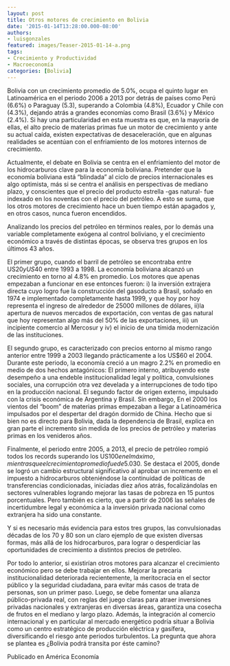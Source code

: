 ```yaml
---
layout: post
title: Otros motores de crecimiento en Bolivia
date: '2015-01-14T13:28:00.000-08:00'
authors:
- luisgonzales
featured: images/Teaser-2015-01-14-a.png
tags:
- Crecimiento y Productividad
- Macroeconomía
categories: [Bolivia]
---
```


Bolivia con un crecimiento promedio de  5.0%, ocupa el quinto lugar  en Latinoamérica en el periodo 2006 a 2013 por detrás de países como Perú (6.6%) o Paraguay (5.3), superando  a  Colombia (4.8%), Ecuador y  Chile con (4.3%), dejando atrás a grandes economías como Brasil (3.6%) y México (2.4%). Si hay una particularidad en esta muestra es que, en la mayoría de ellas, el alto precio de materias primas fue un motor de crecimiento y ante su actual caída, existen expectativas de desaceleración, que en algunas realidades se acentúan con el enfriamiento de los motores internos de crecimiento.

Actualmente, el debate en Bolivia se centra en el enfriamiento del motor de los hidrocarburos clave para la economía boliviana. Pretender que la economía boliviana está “blindada” al ciclo de precios  internacionales es algo optimista, más si se centra el análisis en perspectivas de mediano plazo, y conscientes que el precio del producto estrella  -gas natural- fue indexado en los noventas con el precio del petróleo. A esto se suma, que los otros motores de crecimiento hace un buen tiempo  están apagados y, en otros casos, nunca fueron encendidos.

Analizando los precios del petróleo en términos reales, por lo demás una variable completamente exógena al control boliviano, y el crecimiento económico a través de distintas épocas, se observa tres grupos en los últimos 43 años.

El primer grupo, cuando el barril de petróleo se encontraba  entre US$20 y US$40 entre 1993 a 1998. La economía boliviana alcanzó un crecimiento en torno al 4.8% en promedio. Los motores que apenas empezaban a funcionar en ese entonces fueron: i) la inversión extrajera directa cuyo logro fue la construcción del gasoducto a Brasil, soñado en 1974  e implementado completamente hasta 1999, y que hoy por hoy representa el ingreso de alrededor de 25000 millones de dólares, ii)la apertura de nuevos mercados de exportación, con ventas de gas natural que hoy representan algo más del 50% de las exportaciones, iii) un incipiente comercio al Mercosur y iv) el inicio de una tímida modernización de las instituciones.

El segundo grupo, es caracterizado con precios entorno al mismo rango anterior entre  1999 a 2003 llegando prácticamente a los US$60 el 2004. Durante este periodo,  la economía creció a un magro 2.2% en promedio en medio de dos hechos antagónicos: El primero interno, atribuyendo este desempeño a una endeble institucionalidad legal y política,  convulsiones sociales, una corrupción otra vez develada y a interrupciones de todo tipo en la producción nacional. El segundo factor de origen externo, impulsado con la crisis económica de Argentina y Brasil. Sin embargo, En el 2000 los vientos del “boom” de materias primas empezaban a llegar a Latinoamérica impulsados por el despertar del dragón dormido de China. Hecho que si bien no es directo para Bolivia, dada la dependencia de Brasil,  explica en gran parte el incremento sin medida de los precios de petróleo y materias primas en los venideros años.

Finalmente, el periodo entre 2005, a 2013, el precio de petróleo rompió todos los records superando los US$100 en el máximo, mientras que el crecimiento promedio fue de 5.0% prácticamente igual  a los periodos cuando el precio estaba entorno a US$30. Se destaca el 2005, donde se logró un cambio estructural significativo al aprobar un incremento en el impuesto a hidrocarburos obteniéndose  la continuidad de políticas de transferencias condicionadas, iniciadas diez años atrás, focalizándolas en sectores vulnerables logrando mejorar las tasas de pobreza en 15 puntos porcentuales. Pero también es cierto, que a partir de 2006 las señales de incertidumbre legal y económica a la inversión privada nacional como  extranjera ha sido una constante.

Y si es necesario más evidencia para estos tres grupos, las convulsionadas décadas de los 70 y 80 son un claro ejemplo de que existen diversas formas, más allá de los hidrocarburos, para lograr o desperdiciar las oportunidades de crecimiento a distintos precios de petróleo.

Por todo lo anterior, si existirían otros motores para alcanzar el crecimiento económico pero se debe trabajar en ellos. Mejorar la precaria institucionalidad deteriorada recientemente, la meritocracia en el sector público y la seguridad ciudadana, para evitar más casos de trata de personas, son un primer paso. Luego, se debe fomentar una alianza público-privada real, con reglas del juego claras para atraer inversiones privadas nacionales y extranjeras en diversas áreas, garantiza una cosecha de frutos en el mediano y largo plazo. Además, la integración al comercio internacional y en particular al mercado energético podría situar a Bolivia como un centro estratégico de producción eléctrica y gasífera, diversificando el riesgo ante periodos turbulentos. La pregunta que ahora se plantea es ¿Bolivia podrá transita por éste camino?

Publicado en América Economía
